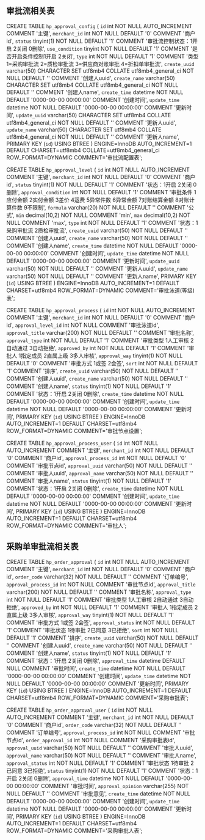 ## 审批流相关表

CREATE TABLE `hp_approval_config` (
`id` int NOT NULL AUTO_INCREMENT COMMENT '主键',
`merchant_id` int NOT NULL DEFAULT '0' COMMENT '商户id',
`status` tinyint(1) NOT NULL DEFAULT '1' COMMENT '审批流控制状态：1开启 2关闭 0删除',
`use_condition` tinyint NOT NULL DEFAULT '1' COMMENT '是否开启条件控制1开启 2关闭',
`type` int NOT NULL DEFAULT '1' COMMENT '类型 1=采购审批流 2=质检审批流 3=供应商对账审批 4=折扣单审批流',
`create_uuid` varchar(50) CHARACTER SET utf8mb4 COLLATE utf8mb4_general_ci NOT NULL DEFAULT '' COMMENT '创建人uuid',
`create_name` varchar(50) CHARACTER SET utf8mb4 COLLATE utf8mb4_general_ci NOT NULL DEFAULT '' COMMENT '创建人name',
`create_time` datetime NOT NULL DEFAULT '0000-00-00 00:00:00' COMMENT '创建时间',
`update_time` datetime NOT NULL DEFAULT '0000-00-00 00:00:00' COMMENT '更新时间',
`update_uuid` varchar(50) CHARACTER SET utf8mb4 COLLATE utf8mb4_general_ci NOT NULL DEFAULT '' COMMENT '更新人uuid',
`update_name` varchar(50) CHARACTER SET utf8mb4 COLLATE utf8mb4_general_ci NOT NULL DEFAULT '' COMMENT '更新人name',
PRIMARY KEY (`id`) USING BTREE
) ENGINE=InnoDB AUTO_INCREMENT=1 DEFAULT CHARSET=utf8mb4 COLLATE=utf8mb4_general_ci ROW_FORMAT=DYNAMIC COMMENT='审批流配置表';


CREATE TABLE `hp_approval_level` (
`id` int NOT NULL AUTO_INCREMENT COMMENT '主键',
`merchant_id` int NOT NULL DEFAULT '0' COMMENT '商户id',
`status` tinyint(1) NOT NULL DEFAULT '1' COMMENT '状态：1开启 2关闭 0删除',
`approval_condition` int NOT NULL DEFAULT '1' COMMENT '审批条件 1应付金额 2实付金额 3差价 4运费 5异常件数 6异常金额 7对账结算金额 8对账计算件数 9不限制',
`formula` varchar(20) NOT NULL DEFAULT '' COMMENT '公式',
`min` decimal(10,2) NOT NULL COMMENT 'min',
`max` decimal(10,2) NOT NULL COMMENT 'max',
`type` int NOT NULL DEFAULT '1' COMMENT '状态：1采购审批流 2质检审批流',
`create_uuid` varchar(50) NOT NULL DEFAULT '' COMMENT '创建人uuid',
`create_name` varchar(50) NOT NULL DEFAULT '' COMMENT '创建人name',
`create_time` datetime NOT NULL DEFAULT '0000-00-00 00:00:00' COMMENT '创建时间',
`update_time` datetime NOT NULL DEFAULT '0000-00-00 00:00:00' COMMENT '更新时间',
`update_uuid` varchar(50) NOT NULL DEFAULT '' COMMENT '更新人uuid',
`update_name` varchar(50) NOT NULL DEFAULT '' COMMENT '更新人name',
PRIMARY KEY (`id`) USING BTREE
) ENGINE=InnoDB AUTO_INCREMENT=1 DEFAULT CHARSET=utf8mb4 ROW_FORMAT=DYNAMIC COMMENT='审批泳道(等级)表';


CREATE TABLE `hp_approval_process` (
`id` int NOT NULL AUTO_INCREMENT COMMENT '主键',
`merchant_id` int NOT NULL DEFAULT '0' COMMENT '商户id',
`approval_level_id` int NOT NULL COMMENT '审批泳道id',
`approval_title` varchar(200) NOT NULL DEFAULT '' COMMENT '审批名称',
`approval_type` int NOT NULL DEFAULT '1' COMMENT '审批类型 1人工审核 2自动通过 3自动拒绝',
`approved_by` int NOT NULL DEFAULT '1' COMMENT '审批人 1指定成员 2直属上级 3多人审核',
`approval_way` tinyint(1) NOT NULL DEFAULT '0' COMMENT '审批方式 1或签 2会签',
`sort` int NOT NULL DEFAULT '1' COMMENT '排序',
`create_uuid` varchar(50) NOT NULL DEFAULT '' COMMENT '创建人uuid',
`create_name` varchar(50) NOT NULL DEFAULT '' COMMENT '创建人name',
`status` tinyint(1) NOT NULL DEFAULT '1' COMMENT '状态：1开启 2关闭 0删除',
`create_time` datetime NOT NULL DEFAULT '0000-00-00 00:00:00' COMMENT '创建时间',
`update_time` datetime NOT NULL DEFAULT '0000-00-00 00:00:00' COMMENT '更新时间',
PRIMARY KEY (`id`) USING BTREE
) ENGINE=InnoDB AUTO_INCREMENT=1 DEFAULT CHARSET=utf8mb4 ROW_FORMAT=DYNAMIC COMMENT='审批节点设置';


CREATE TABLE `hp_approval_process_user` (
`id` int NOT NULL AUTO_INCREMENT COMMENT '主键',
`merchant_id` int NOT NULL DEFAULT '0' COMMENT '商户id',
`approval_process_id` int NOT NULL DEFAULT '0' COMMENT '审批节点id',
`approval_uuid` varchar(50) NOT NULL DEFAULT '' COMMENT '审批人uuid',
`approval_name` varchar(50) NOT NULL DEFAULT '' COMMENT '审批人name',
`status` tinyint(1) NOT NULL DEFAULT '1' COMMENT '状态：1开启 2关闭 0删除',
`create_time` datetime NOT NULL DEFAULT '0000-00-00 00:00:00' COMMENT '创建时间',
`update_time` datetime NOT NULL DEFAULT '0000-00-00 00:00:00' COMMENT '更新时间',
PRIMARY KEY (`id`) USING BTREE
) ENGINE=InnoDB AUTO_INCREMENT=1 DEFAULT CHARSET=utf8mb4 ROW_FORMAT=DYNAMIC COMMENT='审批人';


## 采购单审批流相关表
CREATE TABLE `hp_order_approval` (
`id` int NOT NULL AUTO_INCREMENT COMMENT '主键',
`merchant_id` int NOT NULL DEFAULT '0' COMMENT '商户id',
`order_code` varchar(32) NOT NULL DEFAULT '' COMMENT '订单编号',
`approval_process_id` int NOT NULL COMMENT '审批节点id',
`approval_title` varchar(200) NOT NULL DEFAULT '' COMMENT '审批名称',
`approval_type` int NOT NULL DEFAULT '1' COMMENT '审批类型 1人工审核 2自动通过 3自动拒绝',
`approved_by` int NOT NULL DEFAULT '1' COMMENT '审批人 1指定成员 2直属上级 3多人审核',
`approval_way` tinyint(1) NOT NULL DEFAULT '1' COMMENT '审批方式 1或签 2会签',
`approval_status` int NOT NULL DEFAULT '1' COMMENT '审批状态 1待审批 2已同意 3已拒绝',
`sort` int NOT NULL DEFAULT '1' COMMENT '排序',
`create_uuid` varchar(50) NOT NULL DEFAULT '' COMMENT '创建人uuid',
`create_name` varchar(50) NOT NULL DEFAULT '' COMMENT '创建人name',
`status` tinyint(1) NOT NULL DEFAULT '1' COMMENT '状态：1开启 2关闭 0删除',
`approval_time` datetime DEFAULT NULL COMMENT '审批时间',
`create_time` datetime NOT NULL DEFAULT '0000-00-00 00:00:00' COMMENT '创建时间',
`update_time` datetime NOT NULL DEFAULT '0000-00-00 00:00:00' COMMENT '更新时间',
PRIMARY KEY (`id`) USING BTREE
) ENGINE=InnoDB AUTO_INCREMENT=1 DEFAULT CHARSET=utf8mb4 ROW_FORMAT=DYNAMIC COMMENT='采购审批表';

CREATE TABLE `hp_order_approval_user` (
`id` int NOT NULL AUTO_INCREMENT COMMENT '主键',
`merchant_id` int NOT NULL DEFAULT '0' COMMENT '商户id',
`order_code` varchar(32) NOT NULL DEFAULT '' COMMENT '订单编号',
`approval_process_id` int NOT NULL COMMENT '审批节点id',
`order_approval_id` int NOT NULL COMMENT '采购审批表id',
`approval_uuid` varchar(50) NOT NULL DEFAULT '' COMMENT '审批人uuid',
`approval_name` varchar(50) NOT NULL DEFAULT '' COMMENT '审批人name',
`approval_status` int NOT NULL DEFAULT '1' COMMENT '审批状态 1待审批 2已同意 3已拒绝',
`status` tinyint(1) NOT NULL DEFAULT '1' COMMENT '状态：1开启 2关闭 0删除',
`approval_time` datetime NOT NULL DEFAULT '0000-00-00 00:00:00' COMMENT '审批时间',
`approval_opinion` varchar(255) NOT NULL DEFAULT '' COMMENT '审批意见',
`create_time` datetime NOT NULL DEFAULT '0000-00-00 00:00:00' COMMENT '创建时间',
`update_time` datetime NOT NULL DEFAULT '0000-00-00 00:00:00' COMMENT '更新时间',
PRIMARY KEY (`id`) USING BTREE
) ENGINE=InnoDB AUTO_INCREMENT=1 DEFAULT CHARSET=utf8mb4 ROW_FORMAT=DYNAMIC COMMENT='采购审批人表';